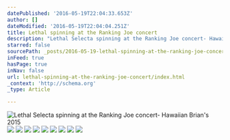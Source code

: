 ```yaml
---
datePublished: '2016-05-19T22:04:33.653Z'
author: []
dateModified: '2016-05-19T22:04:04.251Z'
title: Lethal spinning at the Ranking Joe concert
description: "Lethal Selecta spinning at the Ranking Joe concert- Hawaiian Brian's 2015"
starred: false
sourcePath: _posts/2016-05-19-lethal-spinning-at-the-ranking-joe-concert.md
inFeed: true
hasPage: true
inNav: false
url: lethal-spinning-at-the-ranking-joe-concert/index.html
_context: 'http://schema.org'
_type: Article

---
```

![Lethal Selecta spinning at the Ranking Joe concert- Hawaiian Brian's 2015](https://s3-us-west-2.amazonaws.com/the-grid-img/p/492444ac81804a4032713627d8570ee9e7595ac6.jpg)
![](https://the-grid-user-content.s3-us-west-2.amazonaws.com/6feaf46d-342d-43ec-8752-69f652f8b2d8.tiff)
![](https://the-grid-user-content.s3-us-west-2.amazonaws.com/1be54641-6cd2-48a1-9fce-4af246b00bdd.jpg)
![](https://the-grid-user-content.s3-us-west-2.amazonaws.com/2e0848db-4532-43c7-a025-5aabd6f64416.tiff)
![](https://the-grid-user-content.s3-us-west-2.amazonaws.com/5e61631e-5850-4a26-8b53-bb3f64851e11.tiff)
![](https://the-grid-user-content.s3-us-west-2.amazonaws.com/e08e2575-ee1a-4b5e-9d8a-c52cecede358.tiff)
![](https://the-grid-user-content.s3-us-west-2.amazonaws.com/40459430-7c58-42a5-83dc-f322c4ab1339.tiff)
![](https://the-grid-user-content.s3-us-west-2.amazonaws.com/7532f785-5959-4d34-a712-adfa84ca919c.tiff)
![](https://the-grid-user-content.s3-us-west-2.amazonaws.com/fb24a180-f4ec-47a1-b964-cfe758175e80.tiff)
![](https://the-grid-user-content.s3-us-west-2.amazonaws.com/d1bd75f7-3558-4d12-80ae-60b845509b7e.tiff)
